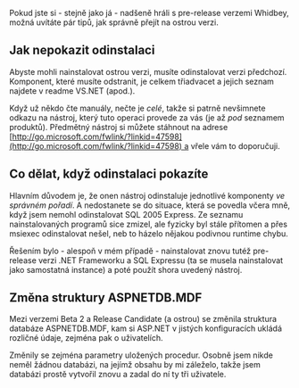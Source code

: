 <!-- dcterms:identifier = aspnetcz#56 -->
<!-- dcterms:title = Upgrade z bety na ostrou verzi ASP.NET 2.0 - jak na to -->
<!-- dcterms:abstract = Pokud jste si - stejně jako já - nadšeně hráli s pre-release verzemi Whidbey, možná uvítáte pár tipů, jak správně přejít na ostrou verzi. -->
<!-- np9:categoryId = 1 -->
<!-- x4w:category = IT -->
<!-- np9:authorId = 1 -->
<!-- np9:authorEmail = michal.valasek@altairis.cz -->
<!-- dcterms:creator = Michal Altair Valášek -->
<!-- dcterms:created = 2005-10-31T13:25:50.5+01:00 -->
<!-- dcterms:dateAccepted = 2005-10-31T13:25:50.5+01:00 -->

Pokud jste si - stejně jako já - nadšeně hráli s pre-release verzemi Whidbey, možná uvítáte pár tipů, jak správně přejít na ostrou verzi.

## Jak nepokazit odinstalaci

Abyste mohli nainstalovat ostrou verzi, musíte odinstalovat verzi předchozí. Komponent, které musíte odstranit, je celkem třiadvacet a jejich seznam najdete v readme VS.NET (apod.).

Když už někdo čte manuály, nečte je *celé*, takže si patrně nevšimnete odkazu na nástroj, který tuto operaci provede za vás (je až *pod* seznamem produktů). Předmětný nástroj si můžete stáhnout na adrese [http://go.microsoft.com/fwlink/?linkid=47598](http://go.microsoft.com/fwlink/?linkid=47598) a vřele vám to doporučuji.

## Co dělat, když odinstalaci pokazíte

Hlavním důvodem je, že onen nástroj odinstaluje jednotlivé komponenty *ve správném pořadí*. A nedostanete se do situace, která se povedla včera mně, když jsem nemohl odinstalovat SQL 2005 Express. Ze seznamu nainstalovaných programů sice zmizel, ale fyzicky byl stále přítomen a přes msiexec odinstalovat nešel, neb to házelo nějakou podivnou runtime chybu.

Řešením bylo - alespoň v mém případě - nainstalovat znovu tutéž pre-release verzi .NET Frameworku a SQL Expressu (ta se musela nainstalovat jako samostatná instance) a poté použít shora uvedený nástroj.

## Změna struktury ASPNETDB.MDF

Mezi verzemi Beta 2 a Release Candidate (a ostrou) se změnila struktura databáze ASPNETDB.MDF, kam si ASP.NET v jistých konfiguracích ukládá rozličné údaje, zejména pak o uživatelích.

Změnily se zejména parametry uložených procedur. Osobně jsem nikde neměl žádnou databázi, na jejímž obsahu by mi záleželo, takže jsem databázi prostě vytvořil znovu a zadal do ní ty tři uživatele.